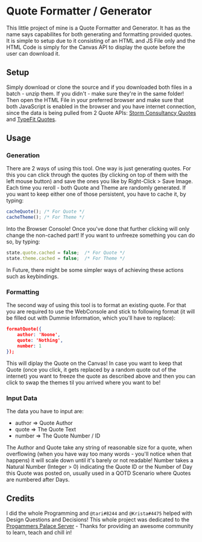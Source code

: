# Quote Formatter / Generator

This little project of mine is a Quote Formatter and Generator. It has as the name says capabilites for both generating and formatting provided quotes. It is simple to setup due to it consisting of an HTML and JS File only and the HTML Code is simply for the Canvas API to display the quote before the user can download it.

## Setup

Simply download or clone the source and if you downloaded both files in a batch - unzip them. If you didn't - make sure they're in the same folder! Then open the HTML File in your preferred browser and make sure that both JavaScript is enabled in the browser and you have internet connection, since the data is being pulled from 2 Quote APIs: [Storm Consultancy Quotes](http://quotes.stormconsultancy.co.uk) and [TypeFit Quotes](https://type.fit/api/quotes).

## Usage
### Generation
There are 2 ways of using this tool. One way is just generating quotes. For this you can click through the quotes (by clicking on top of them with the left mouse button) and save the ones you like by Right-Click > Save Image. Each time you reroll - both Quote and Theme are randomly generated. If you want to keep either one of those persistent, you have to cache it, by typing:  
```js
cacheQuote(); /* For Quote */  
cacheTheme(); /* For Theme */  
```  
Into the Browser Console! Once you've done that further clicking will only change the non-cached part! If you want to unfreeze something you can do so, by typing:  
```js
state.quote.cached = false;  /* For Quote */  
state.theme.cached = false;  /* For Theme */  
```  
In Future, there might be some simpler ways of achieving these actions such as keybindings.  

### Formatting
The second way of using this tool is to format an existing quote. For that you are required to use the WebConsole and stick to following format (it will be filled out with Dummie Information, which you'll have to replace):
```json
formatQuote({  
	author: 'Noone',  
	quote: 'Nothing',  
	number: 1  
});  
```

This will diplay the Quote on the Canvas! In case you want to keep that Quote (once you click, it gets replaced by a random quote out of the internet) you want to freeze the quote as described above and then you can click to swap the themes til you arrived where you want to be!

### Input Data

The data you have to input are:  
- author => Quote Author  
- quote => The Quote Text  
- number => The Quote Number / ID  

The Author and Quote take any string of reasonable size for a quote, when overflowing (when you have way too many words - you'll notice when that happens) it will scale down until it's barely or not readable! Number takes a Natural Number (Integer > 0) indicating the Quote ID or the Number of Day this Quote was posted on, usually used in a QOTD Scenario where Quotes are numbered after Days.

## Credits

I did the whole Programming and `@tari#8244` and `@Krista#4475` helped with Design Questions and Decisions! This whole project was dedicated to the [Progammers Palace Server](www.programmerspalace.com) - Thanks for providing an awesome community to learn, teach and chill in!